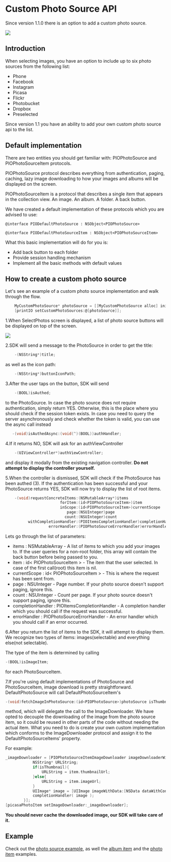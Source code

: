 Custom Photo Source API
===============

Since version 1.1.0 there is an option to add a custom photo source.

![](https://dl.dropboxusercontent.com/u/19321066/printIO/printio_sdk_screens.png)

## Introduction

When selecting images, you have an option to include up to six photo sources from the following list:

- Phone
- Facebook
- Instagram
- Picasa
- Flickr
- Photobucket
- Dropbox
- Preselected 

Since version 1.1 you have an ability to add your own custom photo source api to the list.

## Default implementation

There are two entities you should get familiar with: PIOPhotoSource and PIOPhotoSourceItem protocols. 

PIOPhotoSource protocol describes everything from authentication, paging, caching, lazy image downloading to how your images and albums will be displayed on the screen.

PIOPhotoSourceItem is a protocol that describes a single item that appears in the collection view. An image. An album. A folder. A back button.

We have created a default implementation of these protocols which you are advised to use:

    @interface PIODefaultPhotoSource : NSObject<PIOPhotoSource>

    @interface PIODefaultPhotoSourceItem : NSObject<PIOPhotoSourceItem>

What this basic implementation will do for you is:

- Add back button to each folder
- Provide session handling mechanism
- Implement all the basic methods with default values


## How to create a custom photo source

Let's see an example of a custom photo source implementation and walk through the flow. 

```Objective-C
    MyCustomPhotoSource* photoSource = [[MyCustomPhotoSource alloc] init];
    [printIO setCustomPhotoSources:@[photoSource]];
```

1.When SelectPhotos screen is displayed, a list of photo source buttons will be displayed on top of the screen.

![](https://www.dropbox.com/s/ops1sp8p9qe664x/IMG_1308.PNG?raw=1)

2.SDK will send a message to the PhotoSource in order to get the title:

```Objective-C
    -(NSString*)title;
```

as well as the icon path:

```Objective-C
    -(NSString*)buttonIconPath;
```

3.After the user taps on the button, SDK will send 

```Objective-C  
    -(BOOL)isAuthed;     
```

to the PhotoSource. In case the photo source does not require authentication, simply return YES. Otherwise, this is the place where you should check if the session token exists. In case you need to query the server asynchronously and check whether the token is valid, you can use the async call instead
 
 ```Objective-C
    -(void)isAuthedAsync:(void(^)(BOOL))authHandler;
```

4.If it returns NO, SDK will ask for an аuthViewController

```Objective-C
    -(UIViewController*)authViewController;
```

and display it modally from the existing navigation controller. **Do not attempt to display the controller yourself.**

5.When the controller is dismissed, SDK will check if the PhotoSource has been authed (3). If the authentication has been successful and your PhotoSource returns YES, SDK will now try to display the list of root items.

```Objective-C
    -(void)requestConcreteItems:(NSMutableArray*)items 
                        forItem:(id<PIOPhotoSourceItem>)item 
                        inScope:(id<PIOPhotoSourceItem>)currentScope 
                           page:(NSUInteger)page 
                          count:(NSUInteger)count 
          withCompletionHandler:(PIOItemsCompletionHandler)completionHandler 
                   errorHandler:(PIOPhotoSourceErrorHandler)errorHandler;
```

Lets go through the list of parameters:

- items : NSMutableArray - A list of items to which you add your images to. If the user queries for a non-root folder, this array will contain the back button before being passed to you.
- item : id< PIOPhotoSourceItem > - The item that the user selected. In case of the first call(root) this item is nil.
- currentScope : id< PIOPhotoSourceItem > - This is where the request has been sent from.
- page : NSUInteger - Page number. If your photo source doesn't support paging, ignore this.
- count : NSUInteger - Count per page. If your photo source doesn't support paging, ignore this.
- completionHandler : PIOItemsCompletionHandler - A completion handler which you should call if the request was successful. 
- errorHandler : PIOPhotoSourceErrorHandler - An error handler which you should call if an error occurred.

6.After you return the list of items to the SDK, it will attempt to display them. We recognize two types of items: images(selectable) and everything else(not selectable). 

The type of the item is determined by calling 

```Objective-C
-(BOOL)isImageItem;
```

for each PhotoSourceItem.

7.If you're using default implementations of PhotoSource and PhotoSourceItem, image download is pretty straightforward. DefaultPhotoSource will call DefaultPhotoSourceItem's 

```Objective-C
-(void)fetchImageInPhotoSource:(id<PIOPhotoSource>)photoSource isThumbnail:(BOOL)thumbnail withCompletionHandler:(void(^)(UIImage*))imageFetchCompletionHandler
```

method, which will delegate the call to the ImageDownloader. We have opted to decouple the downloading of the image from the photo source item, so it could be reused in other parts of the code without needing the actual item. What you need to do is create your own custom implementation which conforms to the ImageDownloader protocol and assign it to the DefaultPhotoSourceItems' property.

For example:

```Objective-C
_imageDownloader = [PIOPhotoSourceItemImageDownloader imageDownloaderWithBlock:^(PIOPicasaPhoto* item, id<PhotoSource> photoSource, BOOL isThumbnail ,PIOImageDownloadCompletionHandler completionHandler){
            NSString* URLString;
            if(isThumbnail){
                URLString = item.thumbnailUrl;
            }else{
                URLString = item.imageUrl;
            }
            UIImage* image = [UIImage imageWithData:[NSData dataWithContentsOfURL:[NSURL URLWithString:URLString]]];           
            completionHandler( image );
        }];
[picasaPhotoItem setImageDownloader:_imageDownloader];
```

**You should never cache the downloaded image, our SDK will take care of it.**

## Example

Check out the [photo source example](https://github.com/printdotio/printio-ios-sdk/blob/master/docs/Photo-Sources/Picasa.h), as well the [album item](https://github.com/printdotio/printio-ios-sdk/blob/master/docs/Photo-Sources/picasa_album_item.h) and the [photo item](https://github.com/printdotio/printio-ios-sdk/blob/master/docs/Photo-Sources/picasa_photo_item.h) examples.

